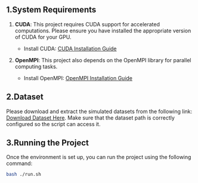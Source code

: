 ## 1.System Requirements

1. **CUDA**: This project requires CUDA support for accelerated computations. Please ensure you have installed the appropriate version of CUDA for your GPU.
   - Install CUDA: [CUDA Installation Guide](https://developer.nvidia.com/cuda-toolkit)
   
2. **OpenMPI**: This project also depends on the OpenMPI library for parallel computing tasks.
   - Install OpenMPI: [OpenMPI Installation Guide](https://www.open-mpi.org/doc/)

## 2.Dataset

Please download and extract the simulated datasets from the following link: [Download Dataset Here](https://drive.google.com/drive/folders/1cVcGAMnI0vDsBFtbLHxu9OGXSHkMiVT3?usp=sharing). Make sure that the dataset path is correctly configured so the script can access it.


## 3.Running the Project

Once the environment is set up, you can run the project using the following command:

```bash
bash ./run.sh
```
